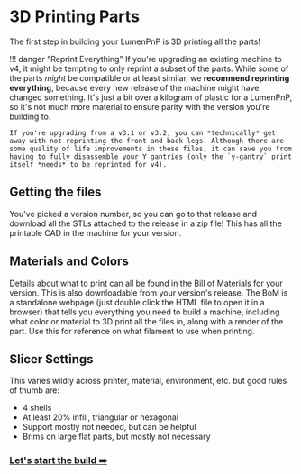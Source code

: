 # 3D Printing Parts

The first step in building your LumenPnP is 3D printing all the parts!

!!! danger "Reprint Everything"
    If you're upgrading an existing machine to v4, it might be tempting to only reprint a subset of the parts. While some of the parts *might* be compatible or at least similar, we **recommend reprinting everything**, because every new release of the machine might have changed something. It's just a bit over a kilogram of plastic for a LumenPnP, so it's not much more material to ensure parity with the version you're building to.

    If you're upgrading from a v3.1 or v3.2, you can *technically* get away with not reprinting the front and back legs. Although there are some quality of life improvements in these files, it can save you from having to fully disassemble your Y gantries (only the `y-gantry` print itself *needs* to be reprinted for v4). 

## Getting the files

You've picked a version number, so you can go to that release and download all the STLs attached to the release in a zip file! This has all the printable CAD in the machine for your version.

## Materials and Colors

Details about what to print can all be found in the Bill of Materials for your version. This is also downloadable from your version's release. The BoM is a standalone webpage (just double click the HTML file to open it in a browser) that tells you everything you need to build a machine, including what color or material to 3D print all the files in, along with a render of the part. Use this for reference on what filament to use when printing.

## Slicer Settings

This varies wildly across printer, material, environment, etc. but good rules of thumb are:

- 4 shells
- At least 20% infill, triangular or hexagonal
- Support mostly not needed, but can be helpful
- Brims on large flat parts, but mostly not necessary

### [Let's start the build ➡️](../2-ohai/)
